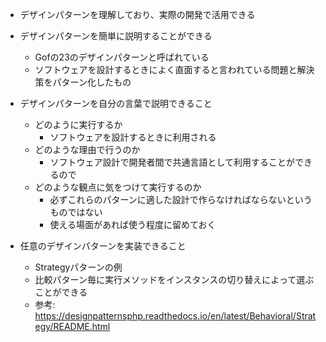 - デザインパターンを理解しており、実際の開発で活用できる
- デザインパターンを簡単に説明することができる
  - Gofの23のデザインパターンと呼ばれている
  - ソフトウェアを設計するときによく直面すると言われている問題と解決策をパターン化したもの

- デザインパターンを自分の言葉で説明できること
  - どのように実行するか
    - ソフトウェアを設計するときに利用される
  - どのような理由で行うのか
    - ソフトウェア設計で開発者間で共通言語として利用することができるので
  - どのような観点に気をつけて実行するのか
    - 必ずこれらのパターンに適した設計で作らなければならないというものではない
    - 使える場面があれば使う程度に留めておく

- 任意のデザインパターンを実装できること
  - Strategyパターンの例
  - 比較パターン毎に実行メソッドをインスタンスの切り替えによって選ぶことができる
  - 参考: https://designpatternsphp.readthedocs.io/en/latest/Behavioral/Strategy/README.html
